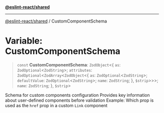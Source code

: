 [**@eslint-react/shared**](../README.md)

***

[@eslint-react/shared](../README.md) / CustomComponentSchema

# Variable: CustomComponentSchema

> `const` **CustomComponentSchema**: `ZodObject`\<\{ `as`: `ZodOptional`\<`ZodString`\>; `attributes`: `ZodOptional`\<`ZodArray`\<`ZodObject`\<\{ `as`: `ZodOptional`\<`ZodString`\>; `defaultValue`: `ZodOptional`\<`ZodString`\>; `name`: `ZodString`; \}, `$strip`\>\>\>; `name`: `ZodString`; \}, `$strip`\>

Schema for custom components configuration
Provides key information about user-defined components before validation
Example: Which prop is used as the `href` prop in a custom `Link` component
